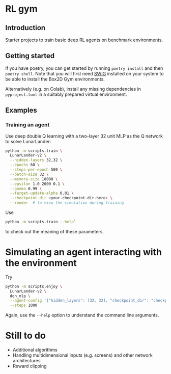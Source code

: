 # RL gym

## Introduction

Starter projects to train basic deep RL agents on benchmark environments.

## Getting started

If you have poetry, you can get started by running `poetry install`
and then `poetry shell`. Note that you will first need
[SWIG](https://swig.org) installed on your system to be able to
install the Box2D Gym environments.

Alternatively (e.g. on Colab), install any missing dependencies in
`pyproject.toml` in a suitably prepared virtual environment.

## Examples

### Training an agent

Use deep double Q learning with a two-layer 32 unit MLP as the Q
network to solve LunarLander:

```bash
python -m scripts.train \
  LunarLander-v2 \
  --hidden-layers 32,32 \
  --epochs 60 \
  --steps-per-epoch 500 \
  --batch-size 32 \
  --memory-size 10000 \
  --epsilon 1.0 2000 0.1 \
  --gamma 0.99 \
  --target-update-alpha 0.01 \
  --checkpoint-dir <your-checkpoint-dir-here> \
  --render  # to view the simulation during training
```

Use 

```bash
python -m scripts.train --help`
```

to check out the meaning of these parameters.

# Simulating an agent interacting with the environment

Try

```bash
python -m scripts.enjoy \
  LunarLander-v2 \
  dqn_mlp \
  --agent-config '{"hidden_layers": [32, 32], "checkpoint_dir": "checkpoints/LunarLander-v2"}' \
  --steps 1000
```

Again, use the `--help` option to understand the command line arguments.

# Still to do

* Additional algorithms
* Handling multidimensional inputs (e.g. screens) and other network
  architectures
* Reward clipping


